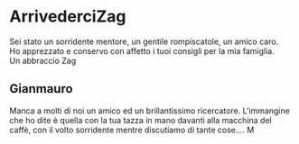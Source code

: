 # ArrivederciZag

Sei stato un sorridente mentore, un gentile rompiscatole, un amico caro.  
Ho apprezzato e conservo con affetto i tuoi consigli per la mia famiglia.  
Un abbraccio Zag

Gianmauro
---

Manca a molti di noi un amico ed un brillantissimo ricercatore. L'immangine che ho dite è quella con la tua tazza 
in mano davanti alla macchina del caffè, con il volto sorridente mentre discutiamo di tante cose....
M
